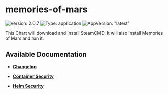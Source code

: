 # memories-of-mars

![Version: 2.0.7](https://img.shields.io/badge/Version-2.0.7-informational?style=flat-square) ![Type: application](https://img.shields.io/badge/Type-application-informational?style=flat-square) ![AppVersion: "latest"](https://img.shields.io/badge/AppVersion-"latest"-informational?style=flat-square)

This Chart will download and install SteamCMD. It will also install Memories of Mars and run it.

## Available Documentation

- [**Changelog**](CHANGELOG)

- [**Container Security**](container-security)

- [**Helm Security**](helm-security)

